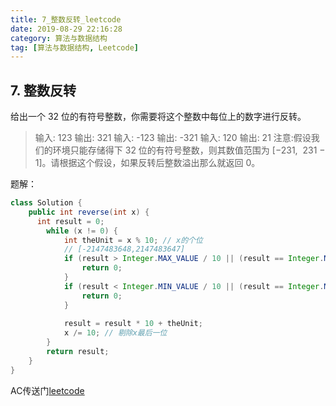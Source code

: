 ```yaml
---
title: 7_整数反转_leetcode
date: 2019-08-29 22:16:28
category: 算法与数据结构
tag: [算法与数据结构, Leetcode]
---
```


## 7. 整数反转

给出一个 32 位的有符号整数，你需要将这个整数中每位上的数字进行反转。

>输入: 123
输出: 321
输入: -123
输出: -321
输入: 120
输出: 21
注意:假设我们的环境只能存储得下 32 位的有符号整数，则其数值范围为 [−231,  231 − 1]。请根据这个假设，如果反转后整数溢出那么就返回 0。

题解：

```java
class Solution {
    public int reverse(int x) {
      int result = 0;
		while (x != 0) {
			int theUnit = x % 10; // x的个位
			// [-2147483648,2147483647]
			if (result > Integer.MAX_VALUE / 10 || (result == Integer.MAX_VALUE / 10 && theUnit > 7)) {
				return 0;
			}
			if (result < Integer.MIN_VALUE / 10 || (result == Integer.MIN_VALUE / 10 && theUnit < -8) ) {
				return 0;
			}
			
			result = result * 10 + theUnit;
			x /= 10; // 剔除x最后一位
		}
		return result;
    }
}
```

AC传送门[leetcode](https://leetcode-cn.com/problems/reverse-integer/)